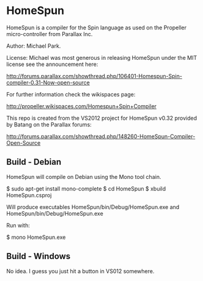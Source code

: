 HomeSpun
========

HomeSpun is a compiler for the Spin language as used on the Propeller micro-controller from Parallax Inc.

Author: Michael Park.

License: Michael was most generous in releasing HomeSpun under the MIT license see the announcement here:

http://forums.parallax.com/showthread.php/106401-Homespun-Spin-compiler-0.31-Now-open-source

For further information check the wikispaces page:

http://propeller.wikispaces.com/Homespun+Spin+Compiler

This repo is created from the  VS2012 project for HomeSpun v0.32 provided by Batang on the Parallax forums:

http://forums.parallax.com/showthread.php/148260-HomeSpun-Compiler-Open-Source


Build - Debian
--------------

HomeSpun will compile on Debian using the Mono tool chain.

  $ sudo apt-get install mono-complete
  $ cd HomeSpun
  $ xbuild HomeSpun.csproj
  
Will produce executables  HomeSpun/bin/Debug/HomeSpun.exe and
HomeSpun/bin/Debug/HomeSpun.exe

Run with:

$ mono HomeSpun.exe
  
Build - Windows
---------------

No idea. I guess you just hit a button in VS012 somewhere. 




